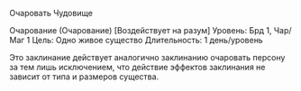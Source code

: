 
Очаровать Чудовище

Очарование (Очарование) [Воздействует
на разум]
Уровень: Брд 1, Чар/Маг 1
Цель: Одно живое существо
Длительность: 1 день/уровень

Это заклинание действует аналогично
заклинанию очаровать персону за тем
лишь исключением, что действие эффектов заклинания не зависит от типа и
размеров существа.